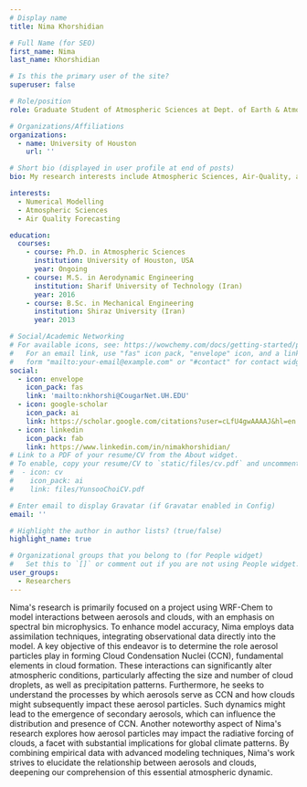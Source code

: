 ```yaml
---
# Display name
title: Nima Khorshidian

# Full Name (for SEO)
first_name: Nima
last_name: Khorshidian

# Is this the primary user of the site?
superuser: false

# Role/position
role: Graduate Student of Atmospheric Sciences at Dept. of Earth & Atmospheric Sciences

# Organizations/Affiliations
organizations:
  - name: University of Houston
    url: ''

# Short bio (displayed in user profile at end of posts)
bio: My research interests include Atmospheric Sciences, Air-Quality, and Numerical Modeling. 

interests:
  - Numerical Modelling
  - Atmospheric Sciences
  - Air Quality Forecasting

education:
  courses:
    - course: Ph.D. in Atmospheric Sciences
      institution: University of Houston, USA
      year: Ongoing
    - course: M.S. in Aerodynamic Engineering
      institution: Sharif University of Technology (Iran)
      year: 2016
    - course: B.Sc. in Mechanical Engineering
      institution: Shiraz University (Iran)
      year: 2013

# Social/Academic Networking
# For available icons, see: https://wowchemy.com/docs/getting-started/page-builder/#icons
#   For an email link, use "fas" icon pack, "envelope" icon, and a link in the
#   form "mailto:your-email@example.com" or "#contact" for contact widget.
social:
  - icon: envelope
    icon_pack: fas
    link: 'mailto:nkhorshi@CougarNet.UH.EDU'
  - icon: google-scholar
    icon_pack: ai
    link: https://scholar.google.com/citations?user=cLfU4gwAAAAJ&hl=en
  - icon: linkedin
    icon_pack: fab
    link: https://www.linkedin.com/in/nimakhorshidian/
# Link to a PDF of your resume/CV from the About widget.
# To enable, copy your resume/CV to `static/files/cv.pdf` and uncomment the lines below.
#  - icon: cv
#    icon_pack: ai
#    link: files/YunsooChoiCV.pdf

# Enter email to display Gravatar (if Gravatar enabled in Config)
email: ''

# Highlight the author in author lists? (true/false)
highlight_name: true

# Organizational groups that you belong to (for People widget)
#   Set this to `[]` or comment out if you are not using People widget.
user_groups:
  - Researchers 
---
```

Nima's research is primarily focused on a project using WRF-Chem to model interactions between aerosols and clouds, with an emphasis on spectral bin microphysics. To enhance model accuracy, Nima employs data assimilation techniques, integrating observational data directly into the model. A key objective of this endeavor is to determine the role aerosol particles play in forming Cloud Condensation Nuclei (CCN), fundamental elements in cloud formation. These interactions can significantly alter atmospheric conditions, particularly affecting the size and number of cloud droplets, as well as precipitation patterns. Furthermore, he seeks to understand the processes by which aerosols serve as CCN and how clouds might subsequently impact these aerosol particles. Such dynamics might lead to the emergence of secondary aerosols, which can influence the distribution and presence of CCN. Another noteworthy aspect of Nima's research explores how aerosol particles may impact the radiative forcing of clouds, a facet with substantial implications for global climate patterns. By combining empirical data with advanced modeling techniques, Nima's work strives to elucidate the relationship between aerosols and clouds, deepening our comprehension of this essential atmospheric dynamic.






